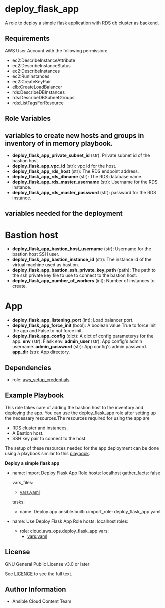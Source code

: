 deploy_flask_app
==================

A role to deploy a simple flask application with RDS db cluster as backend.

Requirements
------------

AWS User Account with the following permission:

* ec2:DescribeInstanceAttribute
* ec2:DescribeInstanceStatus
* ec2:DescribeInstances
* ec2:RunInstances
* ec2:CreateKeyPair
* elb:CreateLoadBalancer
* rds:DescribeDBInstances
* rds:DescribeDBSubnetGroups
* rds:ListTagsForResource

Role Variables
--------------

## variables to create new hosts and groups in inventory of in memory playbook.

* **deploy_flask_app_private_subnet_id** (str): Private subnet id of the bastion host
* **deploy_flask_app_vpc_id** (str): vpc id for the host.
* **deploy_flask_app_rds_host** (str): The RDS endpoint address.
* **deploy_flask_app_rds_dbname** (str): The RDS database name.
* **deploy_flask_app_rds_master_username** (str): Username for the RDS instance.
* **deploy_flask_app_rds_master_password** (str): password for the RDS instance.

## variables needed for the deployment

# Bastion host
* **deploy_flask_app_bastion_host_username** (str): Username for the bastion host SSH user.
* **deploy_flask_app_bastion_instance_id** (str): The instance id of the virtual machine used as bastion.
* **deploy_flask_app_bastion_ssh_private_key_path** (path): The path to the ssh private key file to use to connect to the bastion host.
* **deploy_flask_app_number_of_workers** (int): Number of instances to create.

# App
* **deploy_flask_app_listening_port** (int): Load balancer port.
* **deploy_flask_app_force_init** (bool): A boolean value True to force init the app and False to not force init.
* **deploy_flask_app_config** (dict): A dict of config parameterys for the app.
    **env** (str): Flask env.
    **admin_user** (str): App config's admin username.
    **admin_password** (str): App config's admin password.
    **app_dir** (str): App directory.

Dependencies
------------

- role: [aws_setup_credentials](../aws_setup_credentials/README.md)

Example Playbook
----------------

This role takes care of adding the bastion host to the inventory and deploying the app. You can use the deploy_flask_app role after setting up the necessary resources.The resources required for using the app are

* RDS cluster and instances.
* A Bastion host.
* SSH key pair to connect to the host.

The setup of these resources needed for the app deployment can be done using a playbook similar to this [playbook](https://github.com/ansible-collections/cloud.aws_ops/playbooks/webapp/tasks/create.yaml).

**Deploy a simple flask app**

- name: Import Deploy Flask App Role
  hosts: localhost
  gather_facts: false

  vars_files:
    - [vars.yaml](https://github.com/ansible-collections/cloud.aws_ops/playbooks/webapp/vars/main.yaml)

  tasks:
    - name: Deploy app
      ansible.builtin.import_role: deploy_flask_app.yaml

- name: Use Deploy Flask App Role
  hosts: localhost
  roles:
    - role: cloud.aws_ops.deploy_flask_app
      vars:
        - [vars.yaml](https://github.com/ansible-collections/cloud.aws_ops/playbooks/webapp/vars/main.yaml)


License
-------

GNU General Public License v3.0 or later

See [LICENCE](https://github.com/ansible-collections/cloud.aws_ops/blob/main/LICENSE) to see the full text.

Author Information
------------------

- Ansible Cloud Content Team
